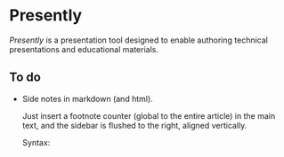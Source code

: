 # Presently

_Presently_ is a presentation tool designed to enable authoring technical
presentations and educational materials.

To do
-----

- Side notes in markdown (and html).

    Just insert a footnote counter (global to the entire article) in
    the main text, and the sidebar is flushed to the right, aligned vertically.

    Syntax:



